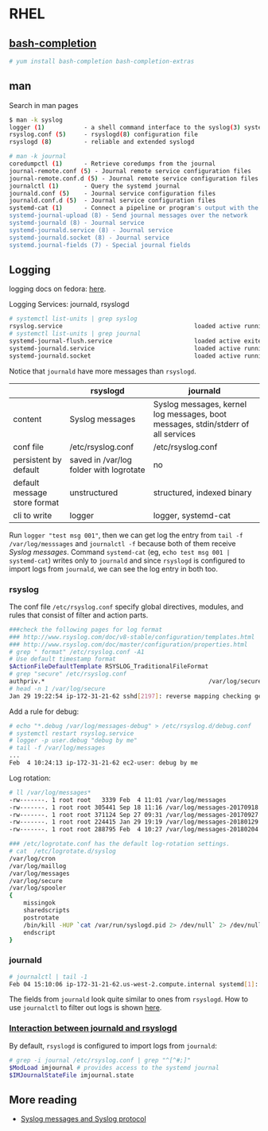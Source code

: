 # RHEL

## [bash-completion](https://www.cyberciti.biz/faq/fedora-redhat-scientific-linuxenable-bash-completion/)

```sh
# yum install bash-completion bash-completion-extras
```

## man

Search in man pages

```sh
$ man -k syslog
logger (1)           - a shell command interface to the syslog(3) system log module
rsyslog.conf (5)     - rsyslogd(8) configuration file
rsyslogd (8)         - reliable and extended syslogd

# man -k journal
coredumpctl (1)      - Retrieve coredumps from the journal
journal-remote.conf (5) - Journal remote service configuration files
journal-remote.conf.d (5) - Journal remote service configuration files
journalctl (1)       - Query the systemd journal
journald.conf (5)    - Journal service configuration files
journald.conf.d (5)  - Journal service configuration files
systemd-cat (1)      - Connect a pipeline or program's output with the journal
systemd-journal-upload (8) - Send journal messages over the network
systemd-journald (8) - Journal service
systemd-journald.service (8) - Journal service
systemd-journald.socket (8) - Journal service
systemd.journal-fields (7) - Special journal fields
```

## Logging
logging docs on fedora: [here](https://docs.fedoraproject.org/f27/system-administrators-guide/monitoring-and-automation/Viewing_and_Managing_Log_Files.html).

Logging Services: journald, rsyslogd

```sh
# systemctl list-units | grep syslog
rsyslog.service                                     loaded active running   System Logging Service
# systemctl list-units | grep journal
systemd-journal-flush.service                       loaded active exited    Flush Journal to Persistent Storage
systemd-journald.service                            loaded active running   Journal Service
systemd-journald.socket                             loaded active running   Journal Socket
```


Notice that `journald` have more messages than `rsyslogd`.

|                              | rsyslogd                                | journald                                                                          |
|------------------------------|-----------------------------------------|-----------------------------------------------------------------------------------|
| content                      | Syslog messages                         | Syslog messages, kernel log messages, boot messages, stdin/stderr of all services |
| conf file                    | /etc/rsyslog.conf                       | /etc/rsyslog.conf                                                                 |
| persistent by default        | saved in /var/log folder with logrotate | no                                                                                |
| default message store format | unstructured                            | structured, indexed binary                                                        |
| cli to write                 | logger                                  | logger, systemd-cat                                                               |

Run `logger "test msg 001"`, then we can get log the entry from `tail -f /var/log/messsages` and `journalctl -f` because both of them receive *Syslog messages*. Command `systemd-cat` (eg, `echo test msg 001 | systemd-cat`) writes only to `journald` and since `rsyslogd` is configured to import logs from `journald`, we can see the log entry in both too.

### rsyslog

The conf file `/etc/rsyslog.conf` specify global directives, modules, and rules that consist of filter and action parts.

```sh
###check the following pages for log format
### http://www.rsyslog.com/doc/v8-stable/configuration/templates.html
### http://www.rsyslog.com/doc/master/configuration/properties.html
# grep " format" /etc/rsyslog.conf -A1
# Use default timestamp format
$ActionFileDefaultTemplate RSYSLOG_TraditionalFileFormat
# grep "secure" /etc/rsyslog.conf 
authpriv.*                                              /var/log/secure
# head -n 1 /var/log/secure
Jan 29 19:22:54 ip-172-31-21-62 sshd[2197]: reverse mapping checking getaddrinfo for hn.kd.ny.adsl [125.44.139.5] failed - POSSIBLE BREAK-IN ATTEMPT!
```

Add a rule for debug:

```sh
# echo "*.debug /var/log/messages-debug" > /etc/rsyslog.d/debug.conf
# systemctl restart rsyslog.service
# logger -p user.debug "debug by me"
# tail -f /var/log/messages
...
Feb  4 10:24:13 ip-172-31-21-62 ec2-user: debug by me
```

Log rotation:

```sh
# ll /var/log/messages*
-rw-------. 1 root root   3339 Feb  4 11:01 /var/log/messages
-rw-------. 1 root root 305441 Sep 18 11:16 /var/log/messages-20170918
-rw-------. 1 root root 371124 Sep 27 09:31 /var/log/messages-20170927
-rw-------. 1 root root 224415 Jan 29 19:19 /var/log/messages-20180129
-rw-------. 1 root root 288795 Feb  4 10:27 /var/log/messages-20180204

### /etc/logrotate.conf has the default log-rotation settings.
# cat  /etc/logrotate.d/syslog 
/var/log/cron
/var/log/maillog
/var/log/messages
/var/log/secure
/var/log/spooler
{
    missingok
    sharedscripts
    postrotate
	/bin/kill -HUP `cat /var/run/syslogd.pid 2> /dev/null` 2> /dev/null || true
    endscript
}

```

### journald

```sh
# journalctl | tail -1
Feb 04 15:10:06 ip-172-31-21-62.us-west-2.compute.internal systemd[1]: Starting Session 8 of user ec2-user.
```

The fields from `journald` look quite similar to ones from `rsyslogd`. How to use `journalctl` to filter out logs is shown [here](https://docs.fedoraproject.org/f27/system-administrators-guide/monitoring-and-automation/Viewing_and_Managing_Log_Files.html#s1-Using_the_Journal).

### [Interaction between journald and rsyslogd](https://docs.fedoraproject.org/f27/system-administrators-guide/monitoring-and-automation/Viewing_and_Managing_Log_Files.html#s1-interaction_of_rsyslog_and_journal)

By default, `rsyslogd` is configured to import logs from `journald`:

```sh
# grep -i journal /etc/rsyslog.conf | grep "^[^#;]"
$ModLoad imjournal # provides access to the systemd journal
$IMJournalStateFile imjournal.state
```



## More reading

* [Syslog messages and Syslog protocol](https://blog.rapid7.com/2017/05/24/what-is-syslog/)
